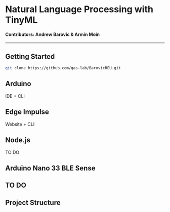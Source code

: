 # Natural Language Processing with TinyML
#### Contributors: Andrew Barovic & Armin Moin
------------
## Getting Started
```bash
git clone https://github.com/qas-lab/BarovicREU.git
```
## Arduino
IDE + CLI
## Edge Impulse
Website + CLI
## Node.js
TO DO
## Arduino Nano 33 BLE Sense
TO DO
----------
## Project Structure
```.

```
